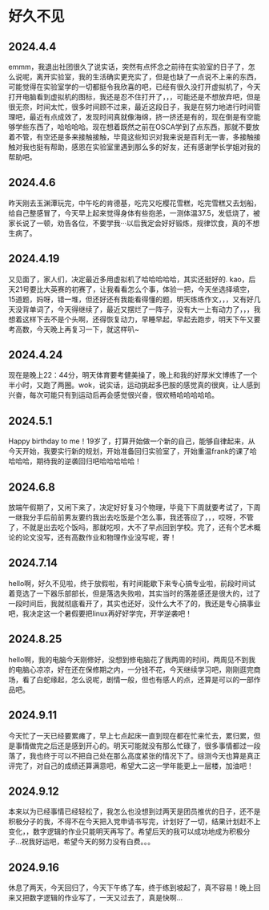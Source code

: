 # 好久不见

##  2024.4.4

emmm，我退出社团很久了说实话，突然有点怀念之前待在实验室的日子了，怎么说呢，离开实验室，我的生活确实更充实了，但是也缺了一点说不上来的东西，可能觉得在实验室学的一切都挺令我欣喜的吧，已经有很久没打开虚拟机了，今天打开电脑看到虚拟机的图标，我还是忍不住打开了，，，可能还是不想放弃吧，但是很无奈，时间太忙，很多时间顾不过来，最近这段日子，我是在努力地进行时间管理吧，最近有点成效了，发现时间真就像海绵，挤一挤还是有的，现在倒是有空能够学些东西了，哈哈哈哈。现在想着既然之前在OSCA学到了点东西，那就不要放着不管，有空还是多来接触接触，毕竟这些知识对我来说是百利无一害，多接触接触对我也挺有帮助，感恩在实验室里遇到那么多的好友，还有感谢学长学姐对我的帮助吧。

## 2024.4.6

昨天刚去玉渊潭玩完，中午吃的肯德基，吃完又吃樱花雪糕，吃完雪糕又去划船，给自己整感冒了，今天早上起来觉得身体有些抱恙，一测体温37.5，发低烧了，被家长说了一顿，劝告各位，不要学我···以后我定会好好锻炼，规律饮食，真的不想生病了。

## 2024.4.19

又见面了，家人们，决定最近多用虚拟机了哈哈哈哈哈，其实还挺好的. kao，后天21号要比大英赛的初赛了，让我看看怎么个事，体验一把，今天坐选择填空，15道题，妈呀，错一堆，但还好还有我能看得懂的题，明天练练作文，，，又有好几天没背单词了，今天得继续了，最近又摆烂了一阵子，没有大一上有动力了，，，我想着这样下去不是个头啊，还得恢复动力，早睡早起，早起去跑步，明天下午又要考高数，今天晚上再复习一下，就这样叭~

## 2024.4.24

现在是晚上22：44分，明天体育要考健美操了，晚上和我的好厚米文博练了一个半小时，又跑了两圈。wok，说实话，运动挑起多巴胺的感觉真的很爽，让人感到兴奋，每次可能只有到运动后再会感觉很兴奋，很欢畅哈哈哈哈哈。

## 2024.5.1

Happy birthday to me！19岁了，打算开始做一个新的自己，能够自律起来，从今天开始，我要实行新的规划，开始准备回归实验室了，开始重温frank的课了哈哈哈哈，期待我的逆袭回归吧哈哈哈哈哈！

## 2024.6.8

放端午假期了，又闲下来了，决定好好复习个物理，毕竟下下周就要考试了，下周一继我分手后前前男友要约我出去吃饭是个怎么事，我还答应了，，，哎呀，不管了，不就是出去吃个饭吗，那就吃呗，大不了早点回到学校。完了，还有个艺术概论的论文没写，还有高数作业和物理作业没写呢，寄！

## 2024.7.14

hello啊，好久不见啦，终于放假啦，有时间能歇下来专心搞专业啦，前段时间试着竞选了一下器乐部部长，但是落选失败啦，其实当时的落差感还是很大的，过了一段时间后，我就彻底看开了，其实也还好，没什么大不了的，我还是专心搞事业吧，我决定这一个暑假要把linux再好好学完，开学逆袭吧！

## 2024.8.25

hello啊，我的电脑今天刚修好，没想到修电脑花了我两周的时间，两周见不到我的电脑心凉凉，好在还在保修期之内，一分钱不花，今天继续学习吧，刚刚逛完商场，看了白蛇缘起，怎么说呢，剧情一般，但也有感人的点，还算是可以的一部作品吧。

## 2024.9.11

今天忙了一天已经要累瘫了，早上七点起床一直到现在都在忙来忙去，累归累，但是事情做完之后还是感到开心的。明天可能就没有那么忙碌了，很多事情都过一段落了，我也终于可以不把自己处在那么高度紧张的情况下了。综测今天也算是真正评完了，对自己的成绩还算满意吧，希望大二这一学年能更上一层楼，加油吧！

## 2024.9.12

本来以为已经事情已经轻松了，我怎么也没想到过两天是团员推优的日子，还不是积极分子的我，不得不在今天把入党申请书写完，计划好了一切，结果计划赶不上变化，，数字逻辑的作业只能明天再写了。希望后天的我可以成功地成为积极分子...祝我好运吧，希望今天的努力没有白费。。。

## 2024.9.16

休息了两天，今天回归了，今天下午练了车，终于练到坡起了，真不容易！晚上回来又把数字逻辑的作业写了，一天又过去了，真是快啊...

